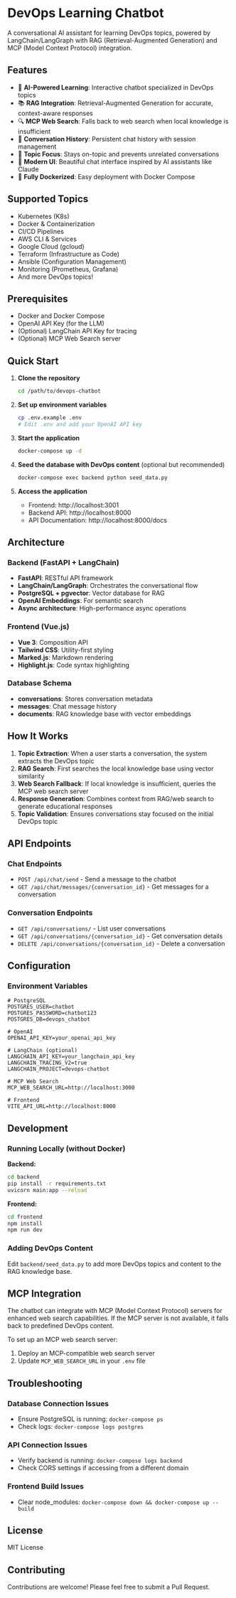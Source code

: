 # DevOps Learning Chatbot

A conversational AI assistant for learning DevOps topics, powered by LangChain/LangGraph with RAG (Retrieval-Augmented Generation) and MCP (Model Context Protocol) integration.

## Features

- 🤖 **AI-Powered Learning**: Interactive chatbot specialized in DevOps topics
- 📚 **RAG Integration**: Retrieval-Augmented Generation for accurate, context-aware responses
- 🔍 **MCP Web Search**: Falls back to web search when local knowledge is insufficient
- 💬 **Conversation History**: Persistent chat history with session management
- 🎯 **Topic Focus**: Stays on-topic and prevents unrelated conversations
- 🎨 **Modern UI**: Beautiful chat interface inspired by AI assistants like Claude
- 🐳 **Fully Dockerized**: Easy deployment with Docker Compose

## Supported Topics

- Kubernetes (K8s)
- Docker & Containerization
- CI/CD Pipelines
- AWS CLI & Services
- Google Cloud (gcloud)
- Terraform (Infrastructure as Code)
- Ansible (Configuration Management)
- Monitoring (Prometheus, Grafana)
- And more DevOps topics!

## Prerequisites

- Docker and Docker Compose
- OpenAI API Key (for the LLM)
- (Optional) LangChain API Key for tracing
- (Optional) MCP Web Search server

## Quick Start

1. **Clone the repository**
   ```bash
   cd /path/to/devops-chatbot
   ```

2. **Set up environment variables**
   ```bash
   cp .env.example .env
   # Edit .env and add your OpenAI API key
   ```

3. **Start the application**
   ```bash
   docker-compose up -d
   ```

4. **Seed the database with DevOps content** (optional but recommended)
   ```bash
   docker-compose exec backend python seed_data.py
   ```

5. **Access the application**
   - Frontend: http://localhost:3001
   - Backend API: http://localhost:8000
   - API Documentation: http://localhost:8000/docs

## Architecture

### Backend (FastAPI + LangChain)
- **FastAPI**: RESTful API framework
- **LangChain/LangGraph**: Orchestrates the conversational flow
- **PostgreSQL + pgvector**: Vector database for RAG
- **OpenAI Embeddings**: For semantic search
- **Async architecture**: High-performance async operations

### Frontend (Vue.js)
- **Vue 3**: Composition API
- **Tailwind CSS**: Utility-first styling
- **Marked.js**: Markdown rendering
- **Highlight.js**: Code syntax highlighting

### Database Schema
- **conversations**: Stores conversation metadata
- **messages**: Chat message history
- **documents**: RAG knowledge base with vector embeddings

## How It Works

1. **Topic Extraction**: When a user starts a conversation, the system extracts the DevOps topic
2. **RAG Search**: First searches the local knowledge base using vector similarity
3. **Web Search Fallback**: If local knowledge is insufficient, queries the MCP web search server
4. **Response Generation**: Combines context from RAG/web search to generate educational responses
5. **Topic Validation**: Ensures conversations stay focused on the initial DevOps topic

## API Endpoints

### Chat Endpoints
- `POST /api/chat/send` - Send a message to the chatbot
- `GET /api/chat/messages/{conversation_id}` - Get messages for a conversation

### Conversation Endpoints
- `GET /api/conversations/` - List user conversations
- `GET /api/conversations/{conversation_id}` - Get conversation details
- `DELETE /api/conversations/{conversation_id}` - Delete a conversation

## Configuration

### Environment Variables

```env
# PostgreSQL
POSTGRES_USER=chatbot
POSTGRES_PASSWORD=chatbot123
POSTGRES_DB=devops_chatbot

# OpenAI
OPENAI_API_KEY=your_openai_api_key

# LangChain (optional)
LANGCHAIN_API_KEY=your_langchain_api_key
LANGCHAIN_TRACING_V2=true
LANGCHAIN_PROJECT=devops-chatbot

# MCP Web Search
MCP_WEB_SEARCH_URL=http://localhost:3000

# Frontend
VITE_API_URL=http://localhost:8000
```

## Development

### Running Locally (without Docker)

**Backend:**
```bash
cd backend
pip install -r requirements.txt
uvicorn main:app --reload
```

**Frontend:**
```bash
cd frontend
npm install
npm run dev
```

### Adding DevOps Content

Edit `backend/seed_data.py` to add more DevOps topics and content to the RAG knowledge base.

## MCP Integration

The chatbot can integrate with MCP (Model Context Protocol) servers for enhanced web search capabilities. If the MCP server is not available, it falls back to predefined DevOps content.

To set up an MCP web search server:
1. Deploy an MCP-compatible web search server
2. Update `MCP_WEB_SEARCH_URL` in your `.env` file

## Troubleshooting

### Database Connection Issues
- Ensure PostgreSQL is running: `docker-compose ps`
- Check logs: `docker-compose logs postgres`

### API Connection Issues
- Verify backend is running: `docker-compose logs backend`
- Check CORS settings if accessing from a different domain

### Frontend Build Issues
- Clear node_modules: `docker-compose down && docker-compose up --build`

## License

MIT License

## Contributing

Contributions are welcome! Please feel free to submit a Pull Request.
